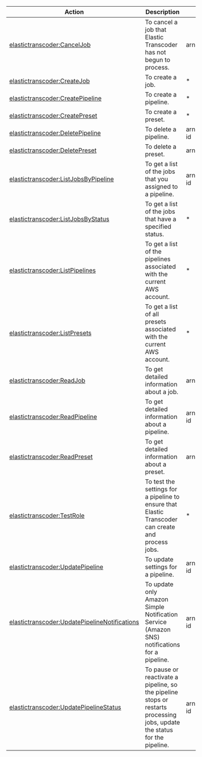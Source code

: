 | Action | Description | Resource | Condition |
| --- | --- | --- | --- |
| [elastictranscoder:CancelJob](http://docs.aws.amazon.com/elastictranscoder/latest/developerguide/cancel-job.html) | To cancel a job that Elastic Transcoder has not begun to process. | arn:aws:elastictranscoder:$region:$account:job/$job-id | - |
| [elastictranscoder:CreateJob](http://docs.aws.amazon.com/elastictranscoder/latest/developerguide/create-job.html) | To create a job. | * | - |
| [elastictranscoder:CreatePipeline](http://docs.aws.amazon.com/elastictranscoder/latest/developerguide/create-pipeline.html) | To create a pipeline. | * | - |
| [elastictranscoder:CreatePreset](http://docs.aws.amazon.com/elastictranscoder/latest/developerguide/create-preset.html) | To create a preset. | * | - |
| [elastictranscoder:DeletePipeline](http://docs.aws.amazon.com/elastictranscoder/latest/developerguide/delete-pipeline.html) | To delete a pipeline. | arn:aws:elastictranscoder:$region:$account:pipeline/$pipeline-id | - |
| [elastictranscoder:DeletePreset](http://docs.aws.amazon.com/elastictranscoder/latest/developerguide/delete-preset.html) | To delete a preset. | arn:aws:elastictranscoder:$region:$account:preset/$preset-id | - |
| [elastictranscoder:ListJobsByPipeline](http://docs.aws.amazon.com/elastictranscoder/latest/developerguide/list-jobs-by-pipeline.html) | To get a list of the jobs that you assigned to a pipeline. | arn:aws:elastictranscoder:$region:$account:pipeline/$pipeline-id | - |
| [elastictranscoder:ListJobsByStatus](http://docs.aws.amazon.com/elastictranscoder/latest/developerguide/list-jobs-by-status.html) | To get a list of the jobs that have a specified status. | * | - |
| [elastictranscoder:ListPipelines](http://docs.aws.amazon.com/elastictranscoder/latest/developerguide/list-pipelines.html) | To get a list of the pipelines associated with the current AWS account. | * | - |
| [elastictranscoder:ListPresets](http://docs.aws.amazon.com/elastictranscoder/latest/developerguide/list-presets.html) | To get a list of all presets associated with the current AWS account. | * | - |
| [elastictranscoder:ReadJob](http://docs.aws.amazon.com/elastictranscoder/latest/developerguide/get-job.html) | To get detailed information about a job. | arn:aws:elastictranscoder:$region:$account:job/$job-id | - |
| [elastictranscoder:ReadPipeline](http://docs.aws.amazon.com/elastictranscoder/latest/developerguide/get-pipeline.html) | To get detailed information about a pipeline. | arn:aws:elastictranscoder:$region:$account:pipeline/$pipeline-id | - |
| [elastictranscoder:ReadPreset](http://docs.aws.amazon.com/elastictranscoder/latest/developerguide/get-preset.html) | To get detailed information about a preset. | arn:aws:elastictranscoder:$region:$account:preset/$preset-i | - |
| [elastictranscoder:TestRole](http://docs.aws.amazon.com/elastictranscoder/latest/developerguide/test-pipeline-role.html) | To test the settings for a pipeline to ensure that Elastic Transcoder can create and process jobs. | * | - |
| [elastictranscoder:UpdatePipeline](http://docs.aws.amazon.com/elastictranscoder/latest/developerguide/update-pipeline.html) | To update settings for a pipeline. | arn:aws:elastictranscoder:$region:$account:pipeline/$pipeline-id | - |
| [elastictranscoder:UpdatePipelineNotifications](http://docs.aws.amazon.com/elastictranscoder/latest/developerguide/update-pipeline-notifications.html) | To update only Amazon Simple Notification Service (Amazon SNS) notifications for a pipeline. | arn:aws:elastictranscoder:$region:$account:pipeline/$pipeline-id | - |
| [elastictranscoder:UpdatePipelineStatus](http://docs.aws.amazon.com/elastictranscoder/latest/developerguide/update-pipeline-status.html) | To pause or reactivate a pipeline, so the pipeline stops or restarts processing jobs, update the status for the pipeline. | arn:aws:elastictranscoder:$region:$account:pipeline/$pipeline-id | - |

